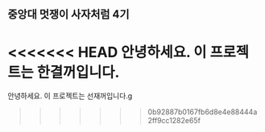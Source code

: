 ## 중앙대 멋쟁이 사자처럼 4기

<<<<<<< HEAD
안녕하세요. 이 프로젝트는 한결꺼입니다.
=======
안녕하세요. 이 프로젝트는 선재꺼입니다.g
>>>>>>> 0b92887b0167fb6d8e4e88444a2ff9cc1282e65f
